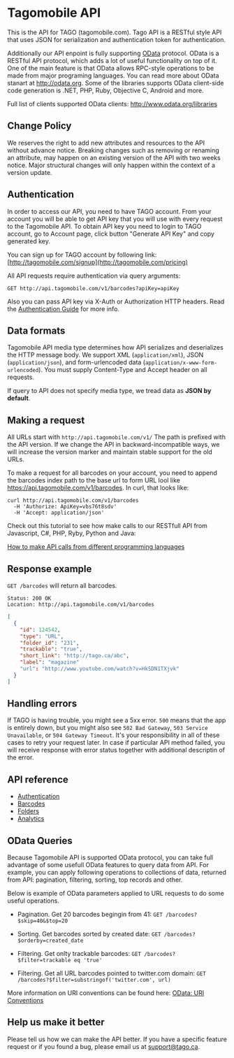 Tagomobile API
====================

This is the API for TAGO (tagomobile.com). 
Tago API is a RESTful style API that uses JSON for serialization and authentication token for authentication.

Additionally our API enpoint is fully supporting [OData](http://odata.org) protocol. OData is a RESTful API protocol, which adds a lot of useful functionality on top of it. One of the main feature is that OData allows RPC-style operations to be made from major programing languages. You can read more about OData stanart at http://odata.org. Some of the libraries supports OData client-side code generation is .NET, PHP, Ruby, Objective C, Android and more.

Full list of clients supported OData clients:
http://www.odata.org/libraries


Change Policy
----------------

We reserves the right to add new attributes and resources to the API without advance notice. Breaking changes such as removing or renaming an attribute, may happen on an existing version of the API with two weeks notice. Major structural changes will only happen within the context of a version update.


Authentication
----------------

In order to access our API, you need to have TAGO account. From your account you will be able to get API key that you will use with every request to the Tagomobile API. To obtain API key you need to login to TAGO account, go to Account page, click button "Generate API Key" and copy generated key.

You can sign up for TAGO account by following link:
[http://tagomobile.com/signup](http://tagomobile.com/pricing)

All API requests require authentication via query arguments: 

```shell
GET http://api.tagomobile.com/v1/barcodes?apiKey=apiKey
```

Also you can pass API key via X-Auth or Authorization HTTP headers. 
Read the [Authentication Guide](#) for more info.


Data formats
----------------

Tagomobile API media type determines how API serializes and deserializes the HTTP message body. We support XML (`application/xml`), JSON (`application/json`), and form-urlencoded data (`application/x-www-form-urlencoded`).  You must supply Content-Type and Accept header on all requests.

If query to API does not specify media type, we tread data as **JSON by default**.


Making a request
----------------

All URLs start with `http://api.tagomobile.com/v1/` The path is prefixed with the API version. If we change the API in backward-incompatible ways, we will increase the version marker and maintain stable support for the old URLs.

To make a request for all barcodes on your account, you need to append the barcodes index path to the base url to form URL lool like https://api.tagomobile.com/v1/barcodes. In curl, that looks like:

```shell
curl http://api.tagomobile.com/v1/barcodes
  -H 'Authorize: ApiKey=vbs76t8sdv'
  -H 'Accept: application/json'
```

Check out this tutorial to see how make calls to our RESTfull API from Javascript, C#, PHP, Ryby, Python and Java:

[How to make API calls from different programming languages]()

Response example
-------------------

`GET /barcodes` will return all barcodes.

```shell
Status: 200 OK
Location: http://api.tagomobile.com/v1/barcodes
```

```json
[
  {
    "id": 124542,
    "type": "URL",
    "folder_id": "231",
    "trackable": "true",
    "short_link": "http://tago.ca/abc",
    "label": "magazine"
    "url": "http://www.youtube.com/watch?v=HkSDN1TXjvk"
  }
]
```


Handling errors
---------------

If TAGO is having trouble, you might see a 5xx error. `500` means that the app is entirely down, but you might also see `502 Bad Gateway`, `503 Service Unavailable`, or `504 Gateway Timeout`. It's your responsibility in all of these cases to retry your request later. 
In case if particular API method failed, you will receive response with error status together with additional descriptin of the error.


API reference
-----------------

* [Authentication](https://github.com/tagomobile/api/blob/master/documents/authentication.md)
* [Barcodes](https://github.com/tagomobile/api/blob/master/documents/barcodes.md)
* [Folders](https://github.com/tagomobile/api/blob/master/documents/folders.md)
* [Analytics](https://github.com/tagomobile/api/blob/master/documents/analytics.md)


OData Queries
---------------

Because Tagomobile API is supported OData protocol, you can take full advantage of some usefull OData features to query data from API. For example, you can apply following operations to collections of data, returned from API: pagination, filtering, sorting, top records and other.

Below is example of OData parameters applied to URL requests to do some useful operations.

* Pagination. Get 20 barcodes begingin from 41:
```GET /barcodes?$skip=40&$top=20```

* Sorting. Get barcodes sorted by created date:
```GET /barcodes?$orderby=created_date```

* Filtering. Get onlty trackable barcodes:
```GET /barcodes?$filter=trackable eq 'true'```

* Filtering. Get all URL barcodes pointed to twitter.com domain:
```GET /barcodes?$filter=substringof('twitter.com', url)```


More information on URI conventions can be found here: [OData: URI Conventions](http://www.odata.org/documentation/uri-conventions)


Help us make it better
----------------------

Please tell us how we can make the API better. If you have a specific feature request or if you found a bug, please email us at [support@tago.ca](mailto:support@tago.ca).
